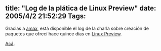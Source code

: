 title: "Log de la plática de Linux Preview"
date: 2005/4/2 21:52:29
Tags: 
---
<p>Gracias a <a href="http://www.tech-guy.ca">amax</a>, está disponible el log de la charla sobre creación de paquetes que ofrecí hace quince días en <a href="http://www.linuxpreview.com">Linux Preview</a>.</p>
<p><a href="http://www.damog.net/files/docs/creacion-paquetes.log">Acá</a>.</p>
<br/><br/>
